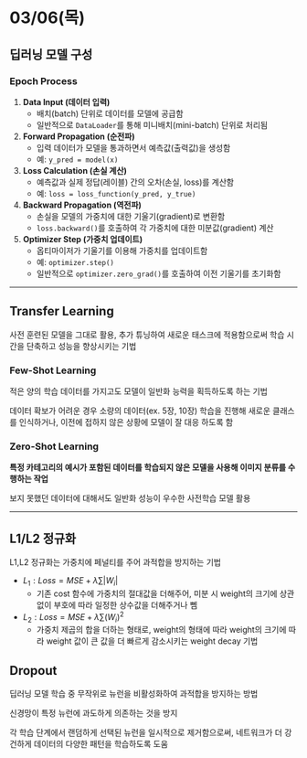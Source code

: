 # 03/06(목)

## 딥러닝 모델 구성

### Epoch Process

1. **Data Input (데이터 입력)**
    - 배치(batch) 단위로 데이터를 모델에 공급함
    - 일반적으로 `DataLoader`를 통해 미니배치(mini-batch) 단위로 처리됨
2. **Forward Propagation (순전파)**
    - 입력 데이터가 모델을 통과하면서 예측값(출력값)을 생성함
    - 예: `y_pred = model(x)`
3. **Loss Calculation (손실 계산)**
    - 예측값과 실제 정답(레이블) 간의 오차(손실, loss)를 계산함
    - 예: `loss = loss_function(y_pred, y_true)`
4. **Backward Propagation (역전파)**
    - 손실을 모델의 가중치에 대한 기울기(gradient)로 변환함
    - `loss.backward()`를 호출하여 각 가중치에 대한 미분값(gradient) 계산
5. **Optimizer Step (가중치 업데이트)**
    - 옵티마이저가 기울기를 이용해 가중치를 업데이트함
    - 예: `optimizer.step()`
    - 일반적으로 `optimizer.zero_grad()`를 호출하여 이전 기울기를 초기화함

---

## Transfer Learning

사전 훈련된 모델을 그대로 활용, 추가 튜닝하여 새로운 태스크에 적용함으로써 학습 시간을 단축하고 성능을 향상시키는 기법

### Few-Shot Learning

적은 양의 학습 데이터를 가지고도 모델이 일반화 능력을 획득하도록 하는 기법

데이터 확보가 어려운 경우 소량의 데이터(ex. 5장, 10장) 학습을 진행해 새로운 클래스를 인식하거나, 이전에 접하지 않은 상황에 모델이 잘 대응 하도록 함

### Zero-Shot Learning

**특정 카테고리의 예시가 포함된 데이터를 학습되지 않은 모델을 사용해 이미지 분류를 수행하는 작업**

보지 못했던 데이터에 대해서도 일반화 성능이 우수한 사전학습 모델 활용

---

## L1/L2 정규화

L1,L2 정규화는 가중치에 페널티를 주어 과적합을 방지하는 기법

- $L_1: Loss = MSE + \lambda \sum{|W_i|}$
    - 기존 cost 함수에 가중치의 절대값을 더해주어, 미분 시 weight의 크기에 상관 없이 부호에 따라 일정한 상수값을 더해주거나 뻼
- $L_2:Loss = MSE + \lambda \sum {(W_i)^2}$
    - 가중치 제곱의 합을 더하는 형태로, weight의 형태에 따라 weight의 크기에 따라 weight 값이 큰 값을 더 빠르게 감소시키는 weight decay 기법

## Dropout

딥러닝 모델 학습 중 무작위로 뉴런을 비활성화하여 과적합을 방지하는 방법

신경망이 특정 뉴런에 과도하게 의존하는 것을 방지

각 학습 단계에서 랜덤하게 선택된 뉴런을 일시적으로 제거함으로써, 네트워크가 더 강건하게 데이터의 다양한 패턴을 학습하도록 도움
